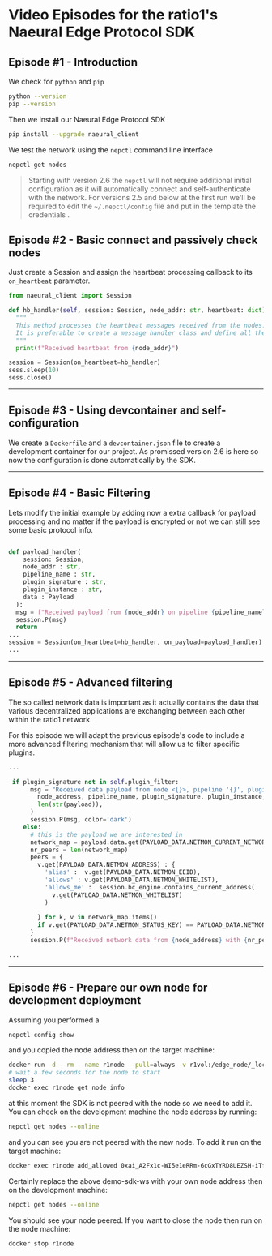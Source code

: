 
# Video Episodes for the ratio1's Naeural Edge Protocol SDK

## Episode #1 - Introduction

We check for `python` and `pip`
```bash
python --version
pip --version
```

Then we install our Naeural Edge Protocol SDK
```bash
pip install --upgrade naeural_client
```

We test the network using the `nepctl` command line interface
```bash
nepctl get nodes
```

> Starting with version 2.6 the `nepctl` will not require additional initial configuration as it will automatically connect and self-authenticate with the network.
> For versions 2.5 and below at the first run we'll be required to edit the `~/.nepctl/config` file and put in the template the credentials .



## Episode #2 - Basic connect and passively check nodes

Just create a Session and assign the heartbeat processing callback to its `on_heartbeat` parameter.

```python
from naeural_client import Session

def hb_handler(self, session: Session, node_addr: str, heartbeat: dict):
  """
  This method processes the heartbeat messages received from the nodes.
  It is preferable to create a message handler class and define all the callbacks there.
  """
  print(f"Received heartbeat from {node_addr}")

session = Session(on_heartbeat=hb_handler)
sess.sleep(10)
sess.close()
```


---

## Episode #3 - Using devcontainer and self-configuration

We create a `Dockerfile` and a `devcontainer.json` file to create a development container for our project.
As promissed version 2.6 is here so now the configuration is done automatically by the SDK.


---

## Episode #4 - Basic Filtering

Lets modify the initial example by adding now a extra callback for payload processing and no matter if the payload is encrypted or not we can still see some basic protocol info.
```python

def payload_handler(
    session: Session, 
    node_addr : str, 
    pipeline_name : str, 
    plugin_signature : str, 
    plugin_instance : str,  
    data : Payload      
  ):
  msg = f"Received payload from {node_addr} on pipeline {pipeline_name} with plugin {plugin_signature} and instance {plugin_instance}"
  session.P(msg)
  return
...
session = Session(on_heartbeat=hb_handler, on_payload=payload_handler)
...
```


---

## Episode #5 - Advanced filtering

The so called network data is important as it actually contains the data that various decentralized applications are exchanging between each other within the ratio1 network.

For this episode we will adapt the previous episode's code to include a more advanced filtering mechanism that will allow us to filter specific plugins. 

```python
...

 if plugin_signature not in self.plugin_filter:
      msg = "Received data payload from node <{}>, pipeline '{}', plugin '{}', instance '{}' with {} bytes data".format(
        node_address, pipeline_name, plugin_signature, plugin_instance,
        len(str(payload)),
      )
      session.P(msg, color='dark')
    else:
      # this is the payload we are interested in
      network_map = payload.data.get(PAYLOAD_DATA.NETMON_CURRENT_NETWORK, {})
      nr_peers = len(network_map)
      peers = {
        v.get(PAYLOAD_DATA.NETMON_ADDRESS) : {
          'alias' :  v.get(PAYLOAD_DATA.NETMON_EEID),
          'allows' : v.get(PAYLOAD_DATA.NETMON_WHITELIST),
          'allows_me' :  session.bc_engine.contains_current_address(
            v.get(PAYLOAD_DATA.NETMON_WHITELIST)
          )
          
        } for k, v in network_map.items()
        if v.get(PAYLOAD_DATA.NETMON_STATUS_KEY) == PAYLOAD_DATA.NETMON_STATUS_ONLINE
      }
      session.P(f"Received network data from {node_address} with {nr_peers} peers:\n{json.dumps(peers, indent=2)}")

...
```


---

## Episode #6 - Prepare our own node for development deployment

Assuming you performed a 
```bash
nepctl config show
```
and you copied the node address then on the target machine:

```bash
docker run -d --rm --name r1node --pull=always -v r1vol:/edge_node/_local_cache/ naeural/edge_node:develop
# wait a few seconds for the node to start
sleep 3
docker exec r1node get_node_info
```
at this moment the SDK is not peered with the node so we need to add it. You can check on the development machine the node address by running:
```bash
nepctl get nodes --online
```
and you can see you are not peered with the new node. To add it run on the target machine:

```bash
docker exec r1node add_allowed 0xai_A2Fx1c-WI5e1eRRm-6cGxTYRD8UEZSH-iTfSeHKmlzR6 demo-sdk-ws
```
Certainly replace the above demo-sdk-ws with your own node address then on the development machine:

```bash
nepctl get nodes --online
```

You should see your node peered.
If you want to close the node then run on the node machine:

```bash
docker stop r1node
```

